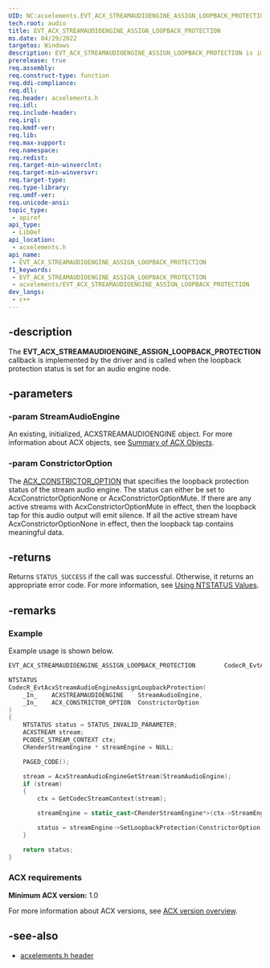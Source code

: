 ```yaml
---
UID: NC:acxelements.EVT_ACX_STREAMAUDIOENGINE_ASSIGN_LOOPBACK_PROTECTION
tech.root: audio 
title: EVT_ACX_STREAMAUDIOENGINE_ASSIGN_LOOPBACK_PROTECTION
ms.date: 04/29/2022
targetos: Windows
description: EVT_ACX_STREAMAUDIOENGINE_ASSIGN_LOOPBACK_PROTECTION is implemented by the driver and is called when the loopback protection status is set for a stream audio engine node. 
prerelease: true
req.assembly: 
req.construct-type: function
req.ddi-compliance: 
req.dll: 
req.header: acxelements.h
req.idl: 
req.include-header: 
req.irql: 
req.kmdf-ver: 
req.lib: 
req.max-support: 
req.namespace: 
req.redist: 
req.target-min-winverclnt: 
req.target-min-winversvr: 
req.target-type: 
req.type-library: 
req.umdf-ver: 
req.unicode-ansi: 
topic_type:
 - apiref
api_type:
 - LibDef
api_location:
 - acxelements.h
api_name:
 - EVT_ACX_STREAMAUDIOENGINE_ASSIGN_LOOPBACK_PROTECTION
f1_keywords:
 - EVT_ACX_STREAMAUDIOENGINE_ASSIGN_LOOPBACK_PROTECTION
 - acxelements/EVT_ACX_STREAMAUDIOENGINE_ASSIGN_LOOPBACK_PROTECTION
dev_langs:
 - c++
---
```


## -description

The **EVT_ACX_STREAMAUDIOENGINE_ASSIGN_LOOPBACK_PROTECTION** callback is implemented by the driver and is called when the loopback protection status is set for an audio engine node.

## -parameters

### -param StreamAudioEngine

An existing, initialized, ACXSTREAMAUDIOENGINE object. For more information about ACX objects, see [Summary of ACX Objects](/windows-hardware/drivers/audio/acx-summary-of-objects).

### -param ConstrictorOption

The [ACX_CONSTRICTOR_OPTION](ne-acxelements-acx_constrictor_option.md) that specifies the loopback protection status of the stream audio engine. The status can either be set to AcxConstrictorOptionNone or AcxConstrictorOptionMute. If there are any active streams with AcxConstrictorOptionMute in effect, then the loopback tap for this audio output will emit silence. If all the active stream have AcxConstrictorOptionNone in effect, then the loopback tap contains meaningful data. 

## -returns

Returns `STATUS_SUCCESS` if the call was successful. Otherwise, it returns an appropriate error code. For more information, see [Using NTSTATUS Values](/windows-hardware/drivers/kernel/using-ntstatus-values).

## -remarks

### Example

Example usage is shown below.

```cpp
EVT_ACX_STREAMAUDIOENGINE_ASSIGN_LOOPBACK_PROTECTION        CodecR_EvtAcxStreamAudioEngineAssignLoopbackProtection;

NTSTATUS
CodecR_EvtAcxStreamAudioEngineAssignLoopbackProtection(
    _In_    ACXSTREAMAUDIOENGINE    StreamAudioEngine,
    _In_    ACX_CONSTRICTOR_OPTION  ConstrictorOption
)
{
    NTSTATUS status = STATUS_INVALID_PARAMETER;
    ACXSTREAM stream;
    PCODEC_STREAM_CONTEXT ctx;
    CRenderStreamEngine * streamEngine = NULL;

    PAGED_CODE();

    stream = AcxStreamAudioEngineGetStream(StreamAudioEngine);
    if (stream)
    {
        ctx = GetCodecStreamContext(stream);

        streamEngine = static_cast<CRenderStreamEngine*>(ctx->StreamEngine);

        status = streamEngine->SetLoopbackProtection(ConstrictorOption);
    }

    return status;
}

```

### ACX requirements

**Minimum ACX version:** 1.0

For more information about ACX versions, see [ACX version overview](/windows-hardware/drivers/audio/acx-version-overview).

## -see-also

- [acxelements.h header](index.md)


